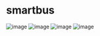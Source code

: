 # smartbus
![image](https://github.com/GretaZhang/IoT-Demo/blob/master/IoTPhoto/1.png)
![image](https://github.com/GretaZhang/IoT-Demo/blob/master/IoTPhoto/2.png)
![image](https://github.com/GretaZhang/IoT-Demo/blob/master/IoTPhoto/3.png)
![image](https://github.com/GretaZhang/IoT-Demo/blob/master/IoTPhoto/4.png)
